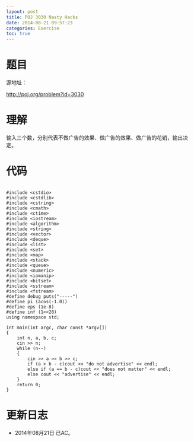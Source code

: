 ```yaml
---
layout: post
title: POJ 3030 Nasty Hacks
date: 2014-08-21 09:57:23
categories: Exercise
toc: true
---
```

# 题目
源地址：

http://poj.org/problem?id=3030

# 理解
输入三个数，分别代表不做广告的效果、做广告的效果、做广告的花销，输出决定。

<!-- more -->

# 代码

```

#include <cstdio>
#include <cstdlib>
#include <cstring>
#include <cmath>
#include <ctime>
#include <iostream>
#include <algorithm>
#include <string>
#include <vector>
#include <deque>
#include <list>
#include <set>
#include <map>
#include <stack>
#include <queue>
#include <numeric>
#include <iomanip>
#include <bitset>
#include <sstream>
#include <fstream>
#define debug puts("-----")
#define pi (acos(-1.0))
#define eps (1e-8)
#define inf (1<<28)
using namespace std;

int main(int argc, char const *argv[])
{
    int n, a, b, c;
    cin >> n;
    while (n--)
    {
        cin >> a >> b >> c;
        if (a > b - c)cout << "do not advertise" << endl;
        else if (a == b - c)cout << "does not matter" << endl;
        else cout << "advertise" << endl;
    }
    return 0;
}

```

# 更新日志
- 2014年08月21日 已AC。